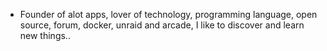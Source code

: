 - Founder of alot apps, lover of technology, programming language, open source, forum, docker, unraid and arcade, I like to discover and learn new things..
  <br>
















































































































































































































































































































































